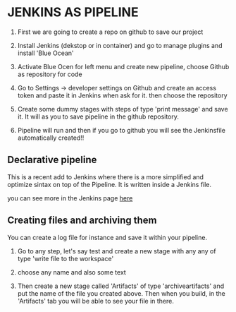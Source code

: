 JENKINS AS PIPELINE
===================

1. First we are going to create a repo on github to save our project

2. Install Jenkins (dekstop or in container) and go to manage plugins and install 'Blue Ocean'

3. Activate Blue Ocen for left menu and create new pipeline, choose Github as repository for code

4. Go to Settings -> developer settings on Github and create an access token and paste it in Jenkins when ask for it. then choose the repository

5. Create some dummy stages with steps of type 'print message' and save it. It will as you to save pipeline in the github repository.

6. Pipeline will run and then if you go to github you will see the Jenkinsfile automatically created!!

Declarative pipeline
--------------------

This is a recent add to Jenkins where there is a more simplified and optimize sintax on top of the Pipeline. It is written inside a Jenkins file. 

you can see more in the Jenkins page [here](https://www.jenkins.io/doc/book/pipeline/syntax/#:~:text=The%20basic%20statements%20and%20expressions,be%20on%20its%20own%20line.)

 Creating files and archiving them
---------------------------------

You can create a log file for instance and save it within your pipeline.

1. Go to any step, let's say test and create a new stage with any any of type 'write file to the workspace'

2. choose any name and also some text

3. Then create a new stage called 'Artifacts' of type 'archiveartifacts' and put the name of the file you created above. Then when you build, in the 'Artifacts' tab you will be able to see your file in there.